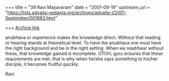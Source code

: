 +++
title = "39 Ravi Mayavaram"
date = "2001-09-19"
upstream_url = "https://lists.advaita-vedanta.org/archives/advaita-l/2001-September/001883.html"

+++
[Archive link](https://lists.advaita-vedanta.org/archives/advaita-l/2001-September/001883.html)

anubhava or experience makes the knowledge direct. Without that reading or
hearing stands at theoretical level. To have the anubhava one must have the
right background and be in the right setting. When we read/hear without
these, that knowledge gained is incomplete. OTOH, guru ensures that these
requirements are met, that is why when he/she says something to his/her
disciple, it becomes fruitful quickly.

Ravi

